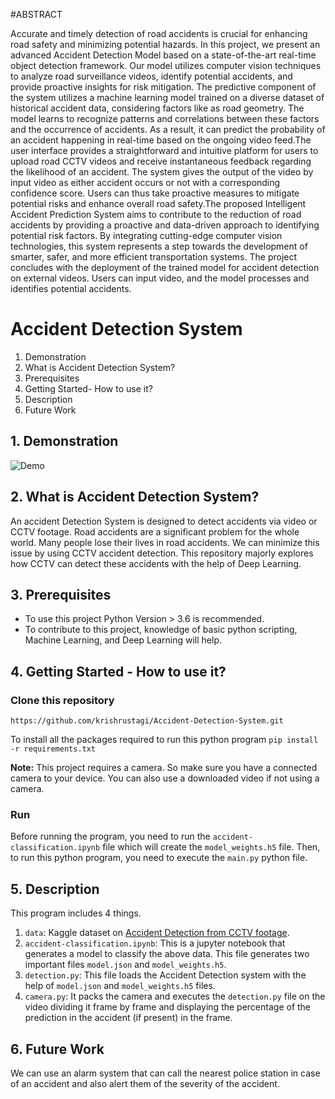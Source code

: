 #ABSTRACT

Accurate and timely detection of road accidents is crucial for enhancing road safety and minimizing potential hazards. In this project, we present an advanced Accident 
Detection Model based on a state-of-the-art real-time object detection framework. Our model utilizes computer vision techniques to analyze road surveillance videos, identify 
potential accidents, and provide proactive insights for risk mitigation. The predictive component of the system utilizes a machine learning model trained on a diverse dataset of
historical accident data, considering factors like as road geometry. The model learns to recognize patterns and correlations between these factors and the occurrence of 
accidents. As a result, it can predict the probability of an accident happening in real-time based on the ongoing video feed.The user interface provides a straightforward and 
intuitive platform for users to upload road CCTV videos and receive instantaneous feedback regarding the likelihood of an accident. The system gives the output of the video by 
input video as either accident occurs or not with a corresponding confidence score. Users can thus take proactive measures to mitigate potential risks and enhance overall road 
safety.The proposed Intelligent Accident Prediction System aims to contribute to the reduction of road accidents by providing a proactive and data-driven approach to 
identifying potential risk factors. By integrating cutting-edge computer vision technologies, this system represents a step towards the development of smarter, safer, and 
more efficient transportation systems. The project concludes with the deployment of the trained model for accident detection on external videos. Users can input video, and the 
model processes and identifies potential accidents.

# Accident Detection System

1. Demonstration
2. What is Accident Detection System?
3. Prerequisites
4. Getting Started- How to use it?
5. Description
6. Future Work

## 1. Demonstration

![Demo](https://user-images.githubusercontent.com/54409969/173066273-732f7da9-8645-4809-aa7a-bb2f78548b3e.gif)

## 2. What is Accident Detection System?

An accident Detection System is designed to detect accidents via video or CCTV footage. Road accidents are a significant problem for the whole world. Many people lose their lives in road accidents. We can minimize this issue by using CCTV accident detection. This repository majorly explores how CCTV can detect these accidents with the help of Deep Learning.

## 3. Prerequisites

- To use this project Python Version > 3.6 is recommended.
- To contribute to this project, knowledge of basic python scripting, Machine Learning, and Deep Learning will help.

## 4. Getting Started - How to use it?

### Clone this repository

`https://github.com/krishrustagi/Accident-Detection-System.git`

To install all the packages required to run this python program
`pip install -r requirements.txt`

**Note:** This project requires a camera. So make sure you have a connected camera to your device. You can also use a downloaded video if not using a camera.

### Run
Before running the program, you need to run the `accident-classification.ipynb` file which will create the `model_weights.h5` file. Then, to run this python program, you need to execute the `main.py` python file.

## 5. Description

This program includes 4 things.

1. `data`: Kaggle dataset on [Accident Detection from CCTV footage](https://www.kaggle.com/code/mrcruise/accident-classification/data).
2. `accident-classification.ipynb`: This is a jupyter notebook that generates a model to classify the above data. This file generates two important files `model.json` and `model_weights.h5`.
3. `detection.py`: This file loads the Accident Detection system with the help of `model.json` and `model_weights.h5` files.
4. `camera.py`: It packs the camera and executes the `detection.py` file on the video dividing it frame by frame and displaying the percentage of the prediction in the accident (if present) in the frame.

## 6. Future Work

We can use an alarm system that can call the nearest police station in case of an accident and also alert them of the severity of the accident.
